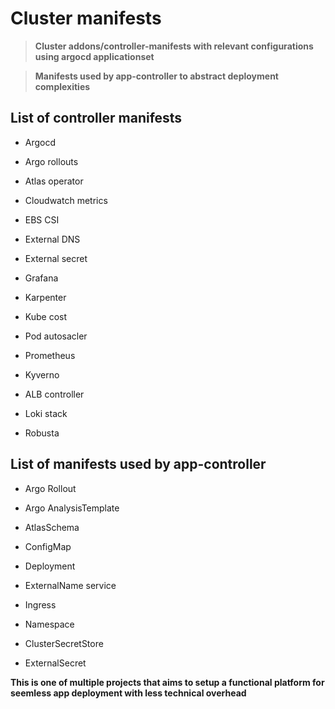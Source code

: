 
# Cluster manifests

> **Cluster addons/controller-manifests with relevant configurations using argocd applicationset**

> **Manifests used by app-controller to abstract deployment complexities**


## List of controller manifests

 - Argocd

 - Argo rollouts

 - Atlas operator

 - Cloudwatch metrics

 - EBS CSI

 - External DNS

 - External secret

 - Grafana

 - Karpenter

 - Kube cost

 - Pod autosacler

 - Prometheus

 - Kyverno

 - ALB controller

 - Loki stack

 - Robusta

## List of manifests used by app-controller

 - Argo Rollout
 
 - Argo AnalysisTemplate

 - AtlasSchema

 - ConfigMap

 - Deployment

 - ExternalName service

 - Ingress

 - Namespace

 - ClusterSecretStore

 - ExternalSecret


**This is one of multiple projects that aims to setup a functional platform for seemless app deployment with less technical overhead**

